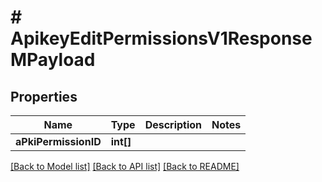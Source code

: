 # # ApikeyEditPermissionsV1ResponseMPayload

## Properties

Name | Type | Description | Notes
------------ | ------------- | ------------- | -------------
**aPkiPermissionID** | **int[]** |  |

[[Back to Model list]](../../README.md#models) [[Back to API list]](../../README.md#endpoints) [[Back to README]](../../README.md)
